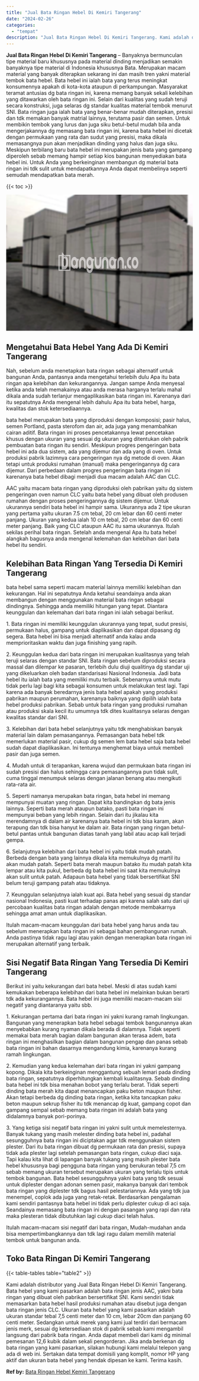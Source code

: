 ```yaml
---
title: "Jual Bata Ringan Hebel Di Kemiri Tangerang"
date: "2024-02-26"
categories: 
  - "tempat"
description: "Jual Bata Ringan Hebel Di Kemiri Tangerang. Kami adalah distributor yang Jual Bata Ringan Hebel Di Kemiri Tangerang. Bata hebel yang kami pasarkan adalah bat..."
---
```


**Jual Bata Ringan Hebel Di Kemiri Tangerang** – Banyaknya bermunculan tipe material baru khususnya pada material dinding menjadikan semakin banyaknya tipe material di Indonesia khususnya Bata. Merupakan macam material yang banyak diterapkan sekarang ini dan masih tren yakni material tembok bata hebel. Bata hebel ini ialah bata yang terus meningkat konsumennya apakah di kota-kota ataupun di perkampungan. Masyarakat teramat antusias dg bata ringan ini, karena memang banyak sekali kelebihan yang ditawarkan oleh bata ringan ini. Selain dari kualitas yang sudah teruji secara konstruksi, juga selaras dg standar kualitas material tembok menurut SNI. Bata ringan juga ialah bata yang benar-benar mudah diterapkan, presisi dan tdk memakan banyak matrial lainnya, terutama pasir dan semen. Untuk membikin tembok yang lurus dan juga siku betul-betul mudah bila anda mengerjakannya dg memasang bata ringan ini, karena bata hebel ini dicetak dengan permukaan yang rata dan sudut yang presisi, maka dikala memasangnya pun akan menjadikan dinding yang halus dan juga siku. Meskipun terbilang baru bata hebel ini merupakan jenis bata yang gampang diperoleh sebab memang hampir setiap kios bangunan menyediakan bata hebel ini. Untuk Anda yang berkeinginan membangun dg material bata ringan ini tdk sulit untuk mendapatkannya Anda dapat membelinya seperti semudah mendapatkan bata merah.

{{< toc >}}

![Jual Bata Ringan Hebel Di Kemiri Tangerang](/images/jual-hebel-murah-43.png)

## Mengetahui Bata Hebel Yang Ada Di Kemiri Tangerang

Nah, sebelum anda menetapkan bata ringan sebagai alternatif untuk bangunan Anda, pantasnya anda mengetahui terlebih dulu Apa itu bata ringan apa kelebihan dan kekurangannya. Jangan sampe Anda menyesal ketika anda telah memakainya atau anda merasa harganya terlalu mahal dikala anda sudah terlanjur mengaplikasikan bata ringan ini. Karenanya dari itu sepatutnya Anda mengenal lebih dahulu Apa itu bata hebel, harga, kwalitas dan stok ketersediaannya.

bata hebel merupakan bata yang diproduksi dengan komposisi; pasir halus, semen Portland, pasta sterofom dan air, ada juga yang menambahkan cairan aditif. Bata ringan ini proses pencetakannya lewat pencetakan khusus dengan ukuran yang sesuai dg ukuran yang ditentukan oleh pabrik pembuatan bata ringan itu sendiri. Meskipun progres pengeringan bata hebel ini ada dua sistem, ada yang dijemur dan ada yang di oven. Untuk produksi pabrik lazimnya cara pengeringan nya dg metode di oven. Akan tetapi untuk produksi rumahan (manual) maka pengeringannya dg cara dijemur. Dari perbedaan dalam progres pengeringan bata ringan ini karenanya bata hebel dibagi menjadi dua macam adalah AAC dan CLC.

AAC yaitu macam bata ringan yang diproduksi oleh pabrikan yaitu dg sistem pengeringan oven namun CLC yaitu bata hebel yang dibuat oleh produsen rumahan dengan proses pengeringannya dg sistem dijemur. Untuk ukurannya sendiri bata hebel ini hampir sama. Ukurannya ada 2 tipe ukuran yang pertama yaitu ukuran 7.5 cm tebal, 20 cm lebar dan 60 centi meter panjang. Ukuran yang kedua ialah 10 cm tebal, 20 cm lebar dan 60 centi meter panjang. Baik yang CLC ataupun AAC itu sama ukurannya. Itulah sekilas perihal bata ringan. Setelah anda mengenal Apa itu bata hebel alangkah bagusnya anda mengenal kelemahan dan kelebihan dari bata hebel itu sendiri.

## Kelebihan Bata Ringan Yang Tersedia Di Kemiri Tangerang

bata hebel sama seperti macam material lainnya memiliki kelebihan dan kekurangan. Hal ini sepatutnya Anda ketahui seandainya anda akan membangun dengan menggunakan material bata ringan sebagai dindingnya. Sehingga anda memiliki hitungan yang tepat. Diantara keunggulan dan kelemahan dari bata ringan ini ialah sebagai berikut.

1\. Bata ringan ini memiliki keunggulan ukurannya yang tepat, sudut presisi, permukaan halus, gampang untuk diaplikasikan dan dapat dipasang dg segera. Bata hebel ini bisa menjadi alternatif anda kalau anda memprioritaskan waktu dan juga finishing yang rapih.

2\. Keunggulan kedua dari bata ringan ini merupakan kualitasnya yang telah teruji selaras dengan standar SNI. Bata ringan sebelum diproduksi secara massal dan dilempar ke pasaran, terlebih dulu diuji qualitinya dg standar uji yang dikeluarkan oleh badan standarisasi Nasional Indonesia. Jadi bata hebel itu ialah bata yang memiliki mutu terbaik. Sebenarnya untuk mutu tidak perlu lagi bagi kita sebagai konsumen untuk melakukan test lagi. Tapi karena ada banyak beredarnya jenis bata hebel apakah yang produksi pabrikan maupun perumahan, karenanya baiknya yang dipilih ialah bata hebel produksi pabrikan. Sebab untuk bata ringan yang produksi rumahan atau produksi skala kecil itu umumnya tdk dites kualitasnya selaras dengan kwalitas standar dari SNI.

3\. Kelebihan dari bata hebel selanjutnya yaitu tdk menghabiskan banyak material lain dalam pemasangannya. Pemasangan bata hebel tdk memerlukan material pasir, cukup dg semen lem bata hebel saja bata hebel sudah dapat diaplikasikan. Ini tentunya menghemat biaya untuk membeli pasir dan juga semen.

4\. Mudah untuk di terapankan, karena wujud dan permukaan bata ringan ini sudah presisi dan halus sehingga cara pemasangannya pun tidak sulit, cuma tinggal menumpuk selaras dengan jalanan benang atau mengikuti rata-rata air.

5\. Seperti namanya merupakan bata ringan, bata hebel ini memang mempunyai muatan yang ringan. Dapat kita bandingkan dg bata jenis lainnya. Seperti bata merah ataupun batako, pasti bata ringan ini mempunyai beban yang lebih ringan. Selain dari itu jikalau kita merendamnya di dalam air karenanya bata hebel ini tdk bisa karam, akan terapung dan tdk bisa hanyut ke dalam air. Bata ringan yang ringan betul-betul pantas untuk bangunan diatas tanah yang labil atau acap kali terjadi gempa.

6\. Selanjutnya kelebihan dari bata hebel ini yaitu tidak mudah patah. Berbeda dengan bata yang lainnya dikala kita memukulnya dg martil itu akan mudah patah. Seperti bata merah maupun batako itu mudah patah kita lempar atau kita pukul, berbeda dg bata hebel ini saat kita memukulnya akan sulit untuk patah. Adapaun bata hebel yang tidak bersertifikat SNI belum teruji gampang patah atau tidaknya.

7\. Keunggulan selanjutnya ialah kuat api. Bata hebel yang sesuai dg standar nasional Indonesia, pasti kuat terhadap panas api karena salah satu dari uji percobaan kualitas bata ringan adalah dengan metode membakarnya sehingga amat aman untuk diaplikasikan.

Itulah macam-macam keunggulan dari bata hebel yang harus anda tau sebelum menerapkan bata ringan ini sebagai bahan pembangunan rumah. Anda pastinya tidak ragu lagi atau yakin dengan menerapkan bata ringan ini merupakan alternatif yang terbaik.

## Sisi Negatif Bata Ringan Yang Tersedia Di Kemiri Tangerang

Berikut ini yaitu kekurangan dari bata hebel. Meski di atas sudah kami kemukakan beberapa kelebihan dari bata hebel ini melainkan bukan berarti tdk ada kekurangannya. Bata hebel ini juga memiliki macam-macam sisi negatif yang diantaranya yaitu sbb.

1\. Kekurangan pertama dari bata ringan ini yakni kurang ramah lingkungan. Bangunan yang menerapkan bata hebel sebagai tembok bangunannya akan menyebabkan kurang nyaman dikala berada di dalamnya. Tidak seperti memakai bata merah bagian dalam bangunan akan terasa adem, bata ringan ini menghasilkan bagian dalam bangunan pengap dan panas sebab bata ringan ini bahan dasarnya mengandung kimia, karenanya kurang ramah lingkungan.

2\. Kemudian yang kedua kelemahan dari bata ringan ini yakni gampang kopong. Dikala kita berkeinginan menggantung sebuah lemari pada dinding bata ringan, sepatutnya diperhitungkan kembali kualitasnya. Sebab dinding bata hebel ini tdk bisa menahan bobot yang terlalu berat. Tidak seperti dinding bata merah kita dapat menancapkan paku beton maupun fisher. Akan tetapi berbeda dg dinding bata ringan, ketika kita tancapkan paku beton maupun sekrup fisher itu tdk menancap dg kuat, gampang copot dan gampang sempal sebab memang bata ringan ini adalah bata yang didalamnya banyak pori-porinya.

3\. Yang ketiga sisi negatif bata ringan ini yakni sulit untuk memelesternya. Banyak tukang yang masih melester dinding bata hebel ini, padahal sesungguhnya bata ringan ini diciptakan agar tdk menggunakan sistem plester. Dari itu bata ringan dibuat dg permukaan rata dan presisi, supaya tidak ada plester lagi setelah pemasangan bata ringan, cukup diaci saja. Tapi kalau kita lihat di lapangan banyak tukang yang masih plester bata hebel khususnya bagi pengguna bata ringan yang berukuran tebal 7,5 cm sebab memang ukuran tersebut merupakan ukuran yang terlalu tipis untuk tembok bangunan. Bata hebel sesungguhnya yakni bata yang tdk sesuai untuk diplester dengan adonan semen pasir, makanya banyak dari tembok bata ringan yang diplester tdk bagus hasil pelestariannya. Ada yang tdk jua menempel, coplok ada juga yang retak-retak. Berdasarkan pengalaman kami sendiri pantasnya bata hebel ini tidak perlu diplester cukup di aci saja. Seandainya memasang bata ringan ini dengan pasangan yang rapi dan rata maka plesteran tidak dibutuhkan lagi cukup diaci telah halus.

Itulah macam-macam sisi negatif dari bata ringan, Mudah-mudahan anda bisa mempertimbangkannya dan tdk lagi ragu dalam memilih material tembok untuk bangunan anda.

## Toko Bata Ringan Di Kemiri Tangerang

{{< table-tables table="table2" >}}

Kami adalah distributor yang Jual Bata Ringan Hebel Di Kemiri Tangerang. Bata hebel yang kami pasarkan adalah bata ringan jenis AAC, yakni bata ringan yang dibuat oleh pabrikan bersertifikat SNI. Kami sendiri tidak memasarkan bata hebel hasil produksi rumahan atau disebut juga dengan bata ringan jenis CLC. Ukuran bata hebel yang kami pasarkan adalah ukuran standar tebal 7,5 centi meter dan 10 cm, lebar 20cm dan panjang 60 centi meter. Sedangkan untuk merek yang kami jual terdiri dari bermacam jenis merk, sesuai dg ketersediaan stok di pabrik sebab kami mengambil langsung dari pabrik bata ringan. Anda dapat membeli dari kami dg minimal pemesanan 12,6 kubik dalam sekali pengorderan. Jika anda berkenan dg bata ringan yang kami pasarkan, silakan hubungi kami melalui telepon yang ada di web ini. Sertakan data tempat domisili yang komplit, nomor HP yang aktif dan ukuran bata hebel yang hendak dipesan ke kami. Terima kasih.

**Ref by:** [Bata Ringan Hebel Kemiri Tangerang](https://id.wikipedia.org/wiki/Bata)
